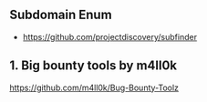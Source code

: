 ## Subdomain Enum
* https://github.com/projectdiscovery/subfinder

## 1. Big bounty tools by m4ll0k
https://github.com/m4ll0k/Bug-Bounty-Toolz



 
